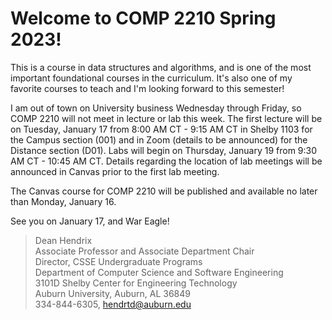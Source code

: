 
# Welcome to COMP 2210 Spring 2023!

This is a course in data structures and algorithms, and is one of the most
important foundational courses in the curriculum. It's also one of my favorite
courses to teach and I'm looking forward to this semester!  

I am out of town on University business Wednesday through Friday, so COMP 2210
will not meet in lecture or lab this week. The first lecture will be on Tuesday,
January 17 from 8:00 AM CT - 9:15 AM CT in Shelby 1103 for the Campus section
(001) and in Zoom (details to be announced) for the Distance section (D01). Labs
will begin on Thursday, January 19 from 9:30 AM CT - 10:45 AM CT. Details
regarding the location of lab meetings will be announced in Canvas prior to the
first lab meeting.

The Canvas course for COMP 2210 will be published and available no later than
Monday, January 16.

See you on January 17, and War Eagle!


> Dean Hendrix  
> Associate Professor and Associate Department Chair  
> Director, CSSE Undergraduate Programs  
> Department of Computer Science and Software Engineering  
> 3101D Shelby Center for Engineering Technology  
> Auburn University, Auburn, AL 36849  
> 334-844-6305, hendrtd@auburn.edu  


